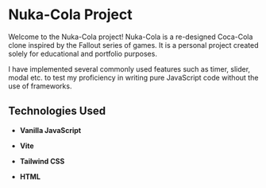 # Nuka-Cola Project

Welcome to the Nuka-Cola project! Nuka-Cola is a re-designed Coca-Cola clone inspired by the Fallout series of games. It is a personal project created solely for educational and portfolio purposes.

I have implemented several commonly used features such as timer, slider, modal etc. to test my proficiency in writing pure JavaScript code without the use of frameworks.

## Technologies Used

- **Vanilla JavaScript**

- **Vite**

- **Tailwind CSS**

- **HTML**
